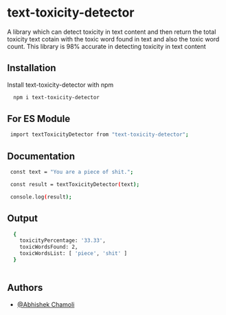 
# text-toxicity-detector

A library which can detect toxicity in text content and then return the total toxicity text cotain with the toxic word found in text and also the toxic word count. This library is 98% accurate in detecting toxicity in text content


## Installation

Install text-toxicity-detector with npm

```bash
  npm i text-toxicity-detector
```
    
## For ES Module

```bash
 import textToxicityDetector from "text-toxicity-detector";
```
## Documentation


```bash
 const text = "You are a piece of shit.";

 const result = textToxicityDetector(text);

 console.log(result);
```



## Output

```bash
  {
    toxicityPercentage: '33.33',
    toxicWordsFound: 2,
    toxicWordsList: [ 'piece', 'shit' ]
  }
  
```
## Authors

- [@Abhishek Chamoli](https://github.com/AbhishekChamoliDeveloper)


